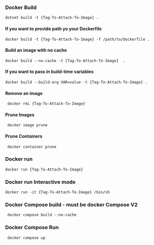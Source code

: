 ### Docker Build
``dotnet build -t {Tag-To-Attach-To-Image} .``

#### If you want to provide path yo your Dockerfile
`` docker build -t {Tag-To-Attach-To-Image} -f /path/to/Dockerfile . ``

#### Build an image with no cache
`` docker build --no-cache -t {Tag-To-Attach-To-Image}  . ``

#### If you want to pass in build-time variables
`` docker build --build-arg VAR=value -t {Tag-To-Attach-To-Image} . ``

#### Remove an image
`` docker rmi {Tag-To-Attach-To-Image}``

#### Prune Images
`` docker image prune``

#### Prune Containers
`` docker container prune``


### Docker run
``docker run {Tag-To-Attach-To-Image}``

### Docker run Interactive mode
`` docker run -it {Tag-To-Attach-To-Image} /bin/sh ``

### Docker Compose build - must be docker Compose V2
`` docker compose build --no-cache``

### Docker Compose Run
`` docker compose up``
